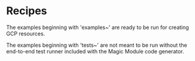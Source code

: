 # Recipes

The examples beginning with 'examples~' are ready to be run for creating GCP
resources.

The examples beginning with 'tests~' are not meant to be run without the
end-to-end test runner included with the Magic Module code generator.
